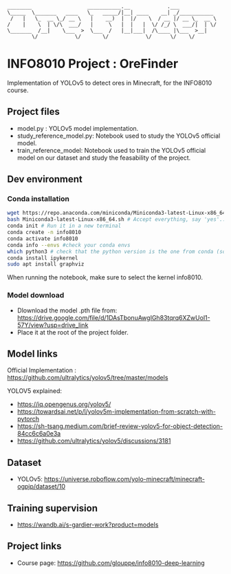 ```
________                  ___________.__            .___            
\_____  \_______   ____   \_   _____/|__| ____    __| _/___________ 
 /   |   \_  __ \_/ __ \   |    __)  |  |/    \  / __ |/ __ \_  __ \
/    |    \  | \/\  ___/   |     \   |  |   |  \/ /_/ \  ___/|  | \/
\_______  /__|    \___  >  \___  /   |__|___|  /\____ |\___  >__|   
        \/            \/       \/            \/      \/    \/      
```
# INFO8010 Project : OreFinder
Implementation of YOLOv5 to detect ores in Minecraft, for the INFO8010 course.

## Project files
- model.py : YOLOv5 model implementation.
- study_reference_model.py: Notebook used to study the YOLOv5 official model.
- train_reference_model: Notebook used to train the YOLOv5 official model on our dataset and study the feasability of the project.

## Dev environment
### Conda installation
```bash
wget https://repo.anaconda.com/miniconda/Miniconda3-latest-Linux-x86_64.sh
bash Miniconda3-latest-Linux-x86_64.sh # Accept everything, say 'yes'...
conda init # Run it in a new terminal
conda create -n info8010
conda activate info8010
conda info --envs #check your conda envs
which python3 # check that the python version is the one from conda (something like /home/username/miniconda3/envs/info8010/bin/python3) 
conda install ipykernel
sudo apt install graphviz
```
When running the notebook, make sure to select the kernel info8010.

### Model download
- Dlownload the model .pth file from: https://drive.google.com/file/d/1DAsTbonuAwgIGh83tqrq6XZwUol1-57Y/view?usp=drive_link
- Place it at the root of the project folder.

## Model links
Official Implementation : https://github.com/ultralytics/yolov5/tree/master/models

YOLOV5 explained: 
- https://iq.opengenus.org/yolov5/
- https://towardsai.net/p/l/yolov5m-implementation-from-scratch-with-pytorch
- https://sh-tsang.medium.com/brief-review-yolov5-for-object-detection-84cc6c6a0e3a
- https://github.com/ultralytics/yolov5/discussions/3181

## Dataset
- YOLOv5: https://universe.roboflow.com/yolo-minecraft/minecraft-ogpjp/dataset/10

## Training supervision
- https://wandb.ai/s-gardier-work?product=models

## Project links
- Course page: https://github.com/glouppe/info8010-deep-learning
